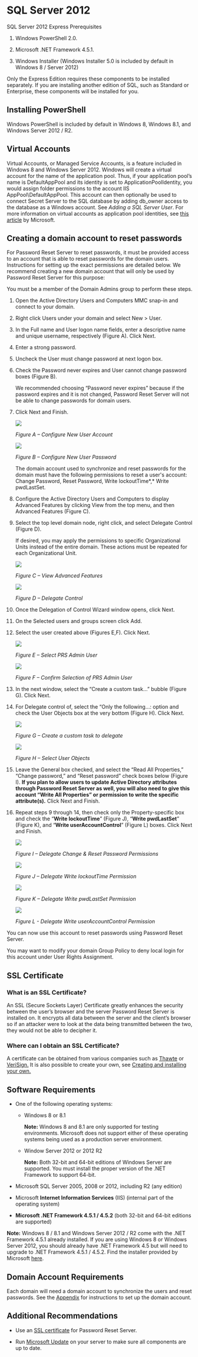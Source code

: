 [title]: # (Prerequisites)
[tags]: # (requirements)
[priority]: # (102)
# SQL Server 2012

SQL Server 2012 Express Prerequisites

1. Windows PowerShell 2.0.

2. Microsoft .NET Framework 4.5.1.

3. Windows Installer (Windows Installer 5.0 is included by default in Windows 8 / Server 2012)

Only the Express Edition requires these components to be installed separately. If you are installing another edition of SQL, such as Standard or Enterprise, these components will be installed for you.

## Installing PowerShell

Windows PowerShell is included by default in Windows 8, Windows 8.1, and Windows Server 2012 / R2.

## Virtual Accounts

Virtual Accounts, or Managed Service Accounts, is a feature included in Windows 8 and Windows Server 2012. Windows will create a virtual account for the name of the application pool. Thus, if your application pool’s name is DefaultAppPool and its identity is set to ApplicationPoolIdentity, you would assign folder permissions to the account IIS AppPool\\DefaultAppPool. This account can then optionally be used to connect Secret Server to the SQL database by adding db_owner access to the database as a Windows account. See *Adding a SQL Server User*. For more information on virtual accounts as application pool identities, see [this article](http://www.iis.net/learn/manage/configuring-security/application-pool-identities) by Microsoft.

## Creating a domain account to reset passwords

For Password Reset Server to reset passwords, it must be provided access to an account that is able to reset passwords for the domain users. Instructions for setting up the exact permissions are detailed below. We recommend creating a new domain account that will only be used by Password Reset Server for this purpose:

You must be a member of the Domain Admins group to perform these steps.

1. Open the Active Directory Users and Computers MMC snap-in and connect to your domain.

2. Right click Users under your domain and select New \> User.

3. In the Full name and User logon name fields, enter a descriptive name and unique username, respectively (Figure A). Click Next.

4. Enter a strong password.

5. Uncheck the User must change password at next logon box.

6. Check the Password never expires and User cannot change password boxes (Figure B).

   We recommended choosing “Password never expires” because if the password expires and it is not changed, Password Reset Server will not be able to change passwords for domain users.

7. Click Next and Finish.

   ![](images/appendix-1.png)

   *Figure A – Configure New User Account*

   ![](images/appendix-2.png)

   *Figure B – Configure New User Password*

   The domain account used to synchronize and reset passwords for the domain must have the following permissions to reset a user's account: Change Password, Reset Password, Write lockoutTime*,* Write pwdLastSet.

8. Configure the Active Directory Users and Computers to display Advanced Features by clicking View from the top menu, and then Advanced Features (Figure C).

9. Select the top level domain node, right click, and select Delegate Control (Figure D).

   If desired, you may apply the permissions to specific Organizational Units instead of the entire domain. These actions must be repeated for each Organizational Unit.

   ![](images/appendix-3.png)

   *Figure C – View Advanced Features*

   ![](images/appendix-4.png)

   *Figure D – Delegate Control*

10. Once the Delegation of Control Wizard window opens, click Next.

11. On the Selected users and groups screen click Add.

12. Select the user created above (Figures E,F). Click Next.

      ![](images/appendix-5.png)

      *Figure E – Select PRS Admin User*

      ![](images/appendix-6.png)

      *Figure F – Confirm Selection of PRS Admin User*

13. In the next window, select the “Create a custom task…” bubble (Figure G). Click Next.

14. For Delegate control of, select the “Only the following…: option and check the User Objects box at the very bottom (Figure H). Click Next.

      ![](images/appendix-7.png)

      *Figure G – Create a custom task to delegate*

      ![](images/appendix-8.png)

      *Figure H – Select User Objects*

15. Leave the General box checked, and select the “Read All Properties,” “Change password,” and “Reset password” check boxes below (Figure I). **If you plan to allow users to update Active Directory attributes through Password Reset Server as well, you will also need to give this account “Write All Properties” or permission to write the specific attribute(s).** Click Next and Finish.

16. Repeat steps 9 through 14, then check only the Property-specific box and check the “**Write lockoutTime**” (Figure J), “**Write pwdLastSet**” (Figure K), and “**Write userAccountControl**” (Figure L) boxes. Click Next and Finish.

      ![](images/appendix-9.png)

      *Figure I – Delegate Change & Reset Password Permissions*

      ![](images/appendix-10.png)

      *Figure J – Delegate Write lockoutTime Permission*

      ![](images/appendix-11.png)

      *Figure K – Delegate Write pwdLastSet Permission*

      ![](images/appendix-12.png)

      *Figure L - Delegate Write userAccountControl Permission*

You can now use this account to reset passwords using Password Reset Server.

You may want to modify your domain Group Policy to deny local login for this account under User Rights Assignment.

## SSL Certificate

### What is an SSL Certificate?

An SSL (Secure Sockets Layer) Certificate greatly enhances the security between the user’s browser and the server Password Reset Server is installed on. It encrypts all data between the server and the client’s browser so if an attacker were to look at the data being transmitted between the two, they would not be able to decipher it.

### Where can I obtain an SSL Certificate?

A certificate can be obtained from various companies such as [Thawte](http://www.thawte.com/) or [VeriSign.](http://www.verisign.com/) It is also possible to create your own, see [Creating and installing your own.](https://updates.thycotic.net/link.ashx?SSSelfSignedCertificate)

## Software Requirements

- One of the following operating systems:

    - Windows 8 or 8.1

       **Note:** Windows 8 and 8.1 are only supported for testing environments. Microsoft does not support either of these operating systems being used as a production server environment.

    - Window Server 2012 or 2012 R2

      **Note:** Both 32-bit and 64-bit editions of Windows Server are supported. You must install the proper version of the .NET Framework to support 64-bit.

- Microsoft SQL Server 2005, 2008 or 2012, including R2 (any edition)

- Microsoft **Internet Information Services** (IIS) (internal part of the operating system)

- **Microsoft .NET Framework 4.5.1 / 4.5.2** (both 32-bit and 64-bit editions are supported)

**Note:** Windows 8 / 8.1 and Windows Server 2012 / R2 come with the .NET Framework 4.5.1 already installed. If you are using Windows 8 or Windows Server 2012, you should already have .NET Framework 4.5 but will need to upgrade to .NET Framework 4.5.1 / 4.5.2. Find the installer provided by Microsoft [here](http://www.microsoft.com/en-us/download/details.aspx?id=40779).

## Domain Account Requirements

Each domain will need a domain account to synchronize the users and reset passwords. See the [Appendix](../appendix/index.md) for instructions to set up the domain account.

## Additional Recommendations

- Use an [SSL certificate](../appendix/index.md#ssl_certificate) for Password Reset Server.

- Run [Microsoft Update](http://update.microsoft.com/) on your server to make sure all components are up to date.